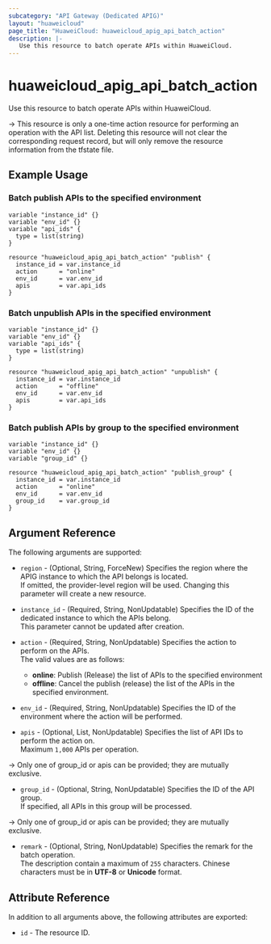 ```yaml
---
subcategory: "API Gateway (Dedicated APIG)"
layout: "huaweicloud"
page_title: "HuaweiCloud: huaweicloud_apig_api_batch_action"
description: |-
   Use this resource to batch operate APIs within HuaweiCloud.
---
```


# huaweicloud_apig_api_batch_action

Use this resource to batch operate APIs within HuaweiCloud.

-> This resource is only a one-time action resource for performing an operation with the API list. Deleting this
   resource will not clear the corresponding request record, but will only remove the resource information from the
   tfstate file.

## Example Usage

### Batch publish APIs to the specified environment

```hcl
variable "instance_id" {}
variable "env_id" {}
variable "api_ids" {
  type = list(string)
}

resource "huaweicloud_apig_api_batch_action" "publish" {
  instance_id = var.instance_id
  action      = "online"
  env_id      = var.env_id
  apis        = var.api_ids
}
```

### Batch unpublish APIs in the specified environment

```hcl
variable "instance_id" {}
variable "env_id" {}
variable "api_ids" {
  type = list(string)
}

resource "huaweicloud_apig_api_batch_action" "unpublish" {
  instance_id = var.instance_id
  action      = "offline"
  env_id      = var.env_id
  apis        = var.api_ids
}
```

### Batch publish APIs by group to the specified environment

```hcl
variable "instance_id" {}
variable "env_id" {}
variable "group_id" {}

resource "huaweicloud_apig_api_batch_action" "publish_group" {
  instance_id = var.instance_id
  action      = "online"
  env_id      = var.env_id
  group_id    = var.group_id
}
```

## Argument Reference

The following arguments are supported:

* `region` - (Optional, String, ForceNew) Specifies the region where the APIG instance to which the API belongs is
located.  
  If omitted, the provider-level region will be used.
  Changing this parameter will create a new resource.

* `instance_id` - (Required, String, NonUpdatable) Specifies the ID of the dedicated instance to which the APIs
belong.  
  This parameter cannot be updated after creation.

* `action` - (Required, String, NonUpdatable) Specifies the action to perform on the APIs.  
  The valid values are as follows:
  + **online**: Publish (Release) the list of APIs to the specified environment
  + **offline**: Cancel the publish (release) the list of the APIs in the specified environment.

* `env_id` - (Required, String, NonUpdatable) Specifies the ID of the environment where the action will be performed.

* `apis` - (Optional, List, NonUpdatable) Specifies the list of API IDs to perform the action on.  
  Maximum `1,000` APIs per operation.

-> Only one of group_id or apis can be provided; they are mutually exclusive.

* `group_id` - (Optional, String, NonUpdatable) Specifies the ID of the API group.  
  If specified, all APIs in this group will be processed.

-> Only one of group_id or apis can be provided; they are mutually exclusive.

* `remark` - (Optional, String, NonUpdatable) Specifies the remark for the batch operation.  
  The description contain a maximum of `255` characters.
  Chinese characters must be in **UTF-8** or **Unicode** format.

## Attribute Reference

In addition to all arguments above, the following attributes are exported:

* `id` - The resource ID.
